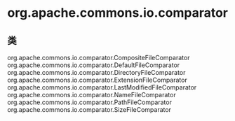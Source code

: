 # org.apache.commons.io.comparator

## 类

org.apache.commons.io.comparator.CompositeFileComparator
org.apache.commons.io.comparator.DefaultFileComparator
org.apache.commons.io.comparator.DirectoryFileComparator
org.apache.commons.io.comparator.ExtensionFileComparator
org.apache.commons.io.comparator.LastModifiedFileComparator
org.apache.commons.io.comparator.NameFileComparator
org.apache.commons.io.comparator.PathFileComparator
org.apache.commons.io.comparator.SizeFileComparator





